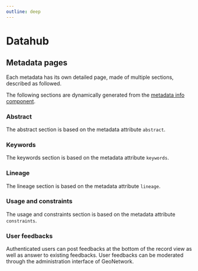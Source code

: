 ```yaml
---
outline: deep
---
```


# Datahub

## Metadata pages

Each metadata has its own detailed page, made of multiple sections, described as followed.

The following sections are dynamically generated from the [metadata info component](https://github.com/geonetwork/geonetwork-ui/tree/main/libs/ui/elements/src/lib/metadata-info).

### Abstract

The abstract section is based on the metadata attribute `abstract`.

### Keywords

The keywords section is based on the metadata attribute `keywords`.

### Lineage

The lineage section is based on the metadata attribute `lineage`.

### Usage and constraints

The usage and constraints section is based on the metadata attribute `constraints`.

### User feedbacks

Authenticated users can post feedbacks at the bottom of the record view as well as answer to existing feedbacks. User feedbacks can be moderated through the administration interface of GeoNetwork.
